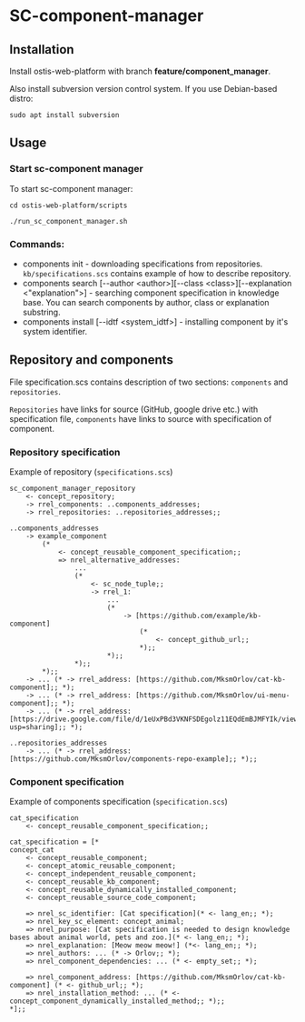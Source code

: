 # SC-component-manager

## Installation

  Install ostis-web-platform with branch **feature/component_manager**.
  
  Also install subversion version control system.
  If you use Debian-based distro:

  `sudo apt install subversion`

## Usage

### Start sc-component manager
To start sc-component manager: 

``cd ostis-web-platform/scripts``

``./run_sc_component_manager.sh``

### Commands:
- components init - downloading specifications from repositories. `kb/specifications.scs` contains example of how to describe repository.
- components search  [--author \<author\>][--class \<class\>][--explanation \<"explanation"\>] - searching component specification in knowledge base. You can search components by author, class or explanation substring.
- components install [--idtf \<system_idtf\>] - installing component by it's system identifier.  

## Repository and components

File specification.scs contains description of two sections: `components` and `repositories`.

`Repositories` have links for source (GitHub, google drive etc.) with specification file, `components` have links to source with specification of component.


### Repository specification

Example of repository (`specifications.scs`)

```scs
sc_component_manager_repository
	<- concept_repository;
	-> rrel_components: ..components_addresses;
	-> rrel_repositories: ..repositories_addresses;;

..components_addresses
	-> example_component
		(*
			<- concept_reusable_component_specification;;
			=> nrel_alternative_addresses:
				...
				(*
					<- sc_node_tuple;;
					-> rrel_1:
						... 
						(*
							-> [https://github.com/example/kb-component]
								(*
									<- concept_github_url;;
								*);;
						*);;
				*);;
		*);;
	-> ... (* -> rrel_address: [https://github.com/MksmOrlov/cat-kb-component];; *);
	-> ... (* -> rrel_address: [https://github.com/MksmOrlov/ui-menu-component];; *);
	-> ... (* -> rrel_address: [https://drive.google.com/file/d/1eUxPBd3VKNFSDEgolz11EQdEmBJMFYIk/view?usp=sharing];; *);

..repositories_addresses
	-> ... (* -> rrel_address: [https://github.com/MksmOrlov/components-repo-example];; *);;
```

### Component specification
Example of components specification (`specification.scs`)

```scs
cat_specification
    <- concept_reusable_component_specification;;

cat_specification = [*
concept_cat
    <- concept_reusable_component;
    <- concept_atomic_reusable_component;
    <- concept_independent_reusable_component;
    <- concept_reusable_kb_component;
    <- concept_reusable_dynamically_installed_component;
    <- concept_reusable_source_code_component;

    => nrel_sc_identifier: [Cat specification](* <- lang_en;; *);
    => nrel_key_sc_element: concept_animal;
    => nrel_purpose: [Cat specification is needed to design knowledge bases about animal world, pets and zoo.](* <- lang_en;; *);
    => nrel_explanation: [Meow meow meow!] (*<- lang_en;; *);
    => nrel_authors: ... (* -> Orlov;; *);
    => nrel_component_dependencies: ... (* <- empty_set;; *);

    => nrel_component_address: [https://github.com/MksmOrlov/cat-kb-component] (* <- github_url;; *);
    => nrel_installation_method: ... (* <- concept_component_dynamically_installed_method;; *);;
*];;
```
